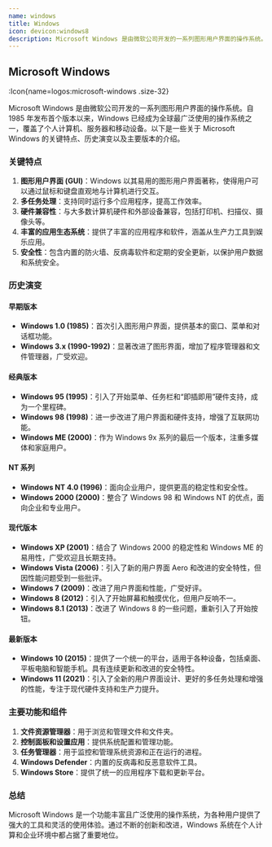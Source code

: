 ```yaml
---
name: windows
title: Windows
icon: devicon:windows8
description: Microsoft Windows 是由微软公司开发的一系列图形用户界面的操作系统。
---
```


## Microsoft Windows

:Icon{name=logos:microsoft-windows .size-32}

Microsoft Windows 是由微软公司开发的一系列图形用户界面的操作系统。自 1985 年发布首个版本以来，Windows 已经成为全球最广泛使用的操作系统之一，覆盖了个人计算机、服务器和移动设备。以下是一些关于 Microsoft Windows 的关键特点、历史演变以及主要版本的介绍。

### 关键特点

1. **图形用户界面 (GUI)**：Windows 以其易用的图形用户界面著称，使得用户可以通过鼠标和键盘直观地与计算机进行交互。
2. **多任务处理**：支持同时运行多个应用程序，提高工作效率。
3. **硬件兼容性**：与大多数计算机硬件和外部设备兼容，包括打印机、扫描仪、摄像头等。
4. **丰富的应用生态系统**：提供了丰富的应用程序和软件，涵盖从生产力工具到娱乐应用。
5. **安全性**：包含内置的防火墙、反病毒软件和定期的安全更新，以保护用户数据和系统安全。

### 历史演变

#### 早期版本

- **Windows 1.0 (1985)**：首次引入图形用户界面，提供基本的窗口、菜单和对话框功能。
- **Windows 3.x (1990-1992)**：显著改进了图形界面，增加了程序管理器和文件管理器，广受欢迎。

#### 经典版本

- **Windows 95 (1995)**：引入了开始菜单、任务栏和“即插即用”硬件支持，成为一个里程碑。
- **Windows 98 (1998)**：进一步改进了用户界面和硬件支持，增强了互联网功能。
- **Windows ME (2000)**：作为 Windows 9x 系列的最后一个版本，注重多媒体和家庭用户。

#### NT 系列

- **Windows NT 4.0 (1996)**：面向企业用户，提供更高的稳定性和安全性。
- **Windows 2000 (2000)**：整合了 Windows 98 和 Windows NT 的优点，面向企业和专业用户。

#### 现代版本

- **Windows XP (2001)**：结合了 Windows 2000 的稳定性和 Windows ME 的易用性，广受欢迎且长期支持。
- **Windows Vista (2006)**：引入了新的用户界面 Aero 和改进的安全特性，但因性能问题受到一些批评。
- **Windows 7 (2009)**：改进了用户界面和性能，广受好评。
- **Windows 8 (2012)**：引入了开始屏幕和触摸优化，但用户反响不一。
- **Windows 8.1 (2013)**：改进了 Windows 8 的一些问题，重新引入了开始按钮。

#### 最新版本

- **Windows 10 (2015)**：提供了一个统一的平台，适用于各种设备，包括桌面、平板电脑和智能手机。具有连续更新和改进的安全特性。
- **Windows 11 (2021)**：引入了全新的用户界面设计、更好的多任务处理和增强的性能，专注于现代硬件支持和生产力提升。

### 主要功能和组件

1. **文件资源管理器**：用于浏览和管理文件和文件夹。
2. **控制面板和设置应用**：提供系统配置和管理功能。
3. **任务管理器**：用于监控和管理系统资源和正在运行的进程。
4. **Windows Defender**：内置的反病毒和反恶意软件工具。
5. **Windows Store**：提供了统一的应用程序下载和更新平台。

### 总结

Microsoft Windows 是一个功能丰富且广泛使用的操作系统，为各种用户提供了强大的工具和灵活的使用体验。通过不断的创新和改进，Windows 系统在个人计算和企业环境中都占据了重要地位。
